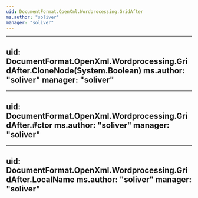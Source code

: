 ```yaml
---
uid: DocumentFormat.OpenXml.Wordprocessing.GridAfter
ms.author: "soliver"
manager: "soliver"
---
```


---
uid: DocumentFormat.OpenXml.Wordprocessing.GridAfter.CloneNode(System.Boolean)
ms.author: "soliver"
manager: "soliver"
---

---
uid: DocumentFormat.OpenXml.Wordprocessing.GridAfter.#ctor
ms.author: "soliver"
manager: "soliver"
---

---
uid: DocumentFormat.OpenXml.Wordprocessing.GridAfter.LocalName
ms.author: "soliver"
manager: "soliver"
---
